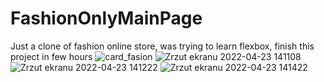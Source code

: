 # FashionOnlyMainPage
Just a clone of fashion online store, was trying to learn flexbox, finish this project in few hours
![card_fasion](https://user-images.githubusercontent.com/77291884/164892600-3b620c14-ebe6-4b5a-8715-998cb843346e.png)
![Zrzut ekranu 2022-04-23 141108](https://user-images.githubusercontent.com/77291884/164893937-adb9cc21-d129-41b1-9fef-cef4970823d0.png)
![Zrzut ekranu 2022-04-23 141222](https://user-images.githubusercontent.com/77291884/164893974-5effe354-773c-48b6-9fa1-83600658e354.png)
![Zrzut ekranu 2022-04-23 141422](https://user-images.githubusercontent.com/77291884/164894047-82122efe-c060-41bc-9f61-d436f16faac9.png)
